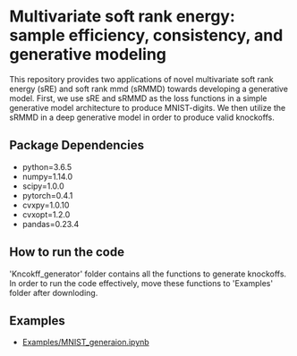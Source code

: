 # Multivariate soft rank energy: sample efficiency, consistency, and generative modeling
This repository provides two applications of novel multivariate soft rank energy (sRE) and soft rank mmd (sRMMD) towards developing a generative model. First, we use sRE and sRMMD as the loss functions in a simple generative model architecture to produce MNIST-digits. We then utilize the sRMMD in a deep generative model in order to produce valid knockoffs.
## Package Dependencies
- python=3.6.5
- numpy=1.14.0
- scipy=1.0.0
- pytorch=0.4.1
- cvxpy=1.0.10
- cvxopt=1.2.0
- pandas=0.23.4
## How to run the code
'Kncokff_generator' folder contains all the functions to generate knockoffs. In order to run the code effectively, move these functions to 'Examples' folder after downloding.
## Examples
- [Examples/MNIST_generaion.ipynb](https://github.com/ShoaibBinMasud/soft-rank-energy-and-applications/blob/main/Examples/MNIST_generaion.ipynb)
